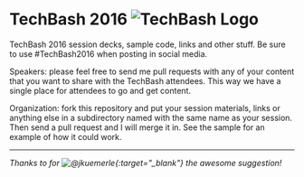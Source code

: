 TechBash 2016   ![TechBash Logo](http://techbash.com/img/logo-small.png)
============

TechBash 2016 session decks, sample code, links and other stuff. Be sure to use #TechBash2016 when posting in social media.

Speakers: please feel free to send me pull requests with any of your content that you want to share with the TechBash attendees.  This way we have a single place for attendees to go and get content.

Organization: fork this repository and put your session materials, links or anything else in a subdirectory named with the same name as your session. Then send a pull request and I will merge it in. See the sample for an example of how it could work.

--- 

*Thanks to for ![@jkuemerle](https://github.com/jkuemerle){:target="_blank"} the awesome suggestion!*
